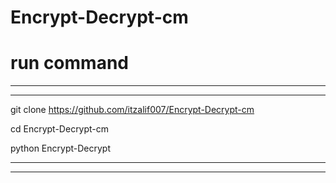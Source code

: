 # Encrypt-Decrypt-cm


#  run command 
_____________________________________
--------------------------------------
git clone https://github.com/itzalif007/Encrypt-Decrypt-cm


cd Encrypt-Decrypt-cm


python Encrypt-Decrypt


-------------------------------------
______________________________________
